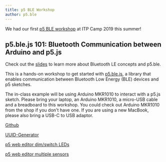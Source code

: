 ```yaml
---
title: p5 BLE Workshop
author: p5.ble
---
```


We had our first [p5 BLE workshop](https://itp.nyu.edu/camp2019/session/55) at ITP Camp 2019 this summer!

## p5.ble.js 101: Bluetooth Communication between Arduino and p5.js

Check out the [slides](https://docs.google.com/presentation/d/1qkzMBh1A0eyD_W9J3G1VoI08VGDkVDUKFC5-pi1aUbc/edit?usp=sharing) to learn more about Bluetooth LE concepts and p5.ble. 

This is a hands-on workshop to get started with [p5.ble.js](https://itpnyu.github.io/p5ble-website/), a library that enables communication between Bluetooth Low Energy (BLE) devices and p5 sketches. 

The in-class example will be using Arduino MKR1010 to interact with a p5.js sketch. Please bring your laptop, an Arduino MKR1010, a micro-USB cable and a breadboard to this workshop. You could check out Arduino MKR1010 from the shop if you don't have one. If you are using a new MacBook, please also bring a USB-C to USB adaptor.

[Github](https://github.com/ITPNYU/p5.ble.js)

[UUID-Generator](https://www.uuidgenerator.net/)

[p5 web editor dim/switch LEDs](https://editor.p5js.org/jingwen_zhu/sketches/X-Aa-v5wf)

[p5 web editor multiple sensors](https://editor.p5js.org/jingwen_zhu/sketches/hMzxiIUqj)
